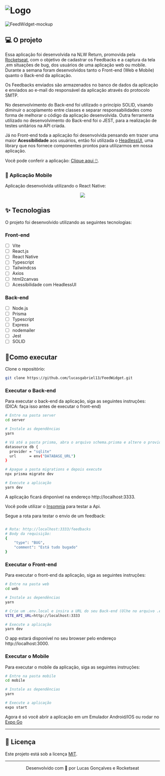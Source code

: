 # ![Logo](https://user-images.githubusercontent.com/44211093/167265183-c4cc5dd7-7e98-4caa-959b-c71a04c4a875.png)
![FeedWidget-mockup](https://user-images.githubusercontent.com/44211093/167265050-cfdb8355-1a17-48db-adef-415a5cb8cb10.png)


## 💻 O projeto
Essa aplicação foi desenvolvida na NLW Return, promovida pela [Rocketseat](https://www.rocketseat.com.br/), com o objetivo de cadastrar os Feedbacks e a captura da tela ,em situações de bug, dos usuários de uma aplicação web ou mobile. Durante a semana foram desenvolvidos tanto o Front-end (Web e Mobile) quanto o Back-end da aplicação.

Os Feedbacks enviados são armazenados no banco de dados da aplicação e enviados ao e-mail do responsável da aplicação através do protocolo SMTP.

No desenvolvimento do Back-end foi utilizado o princípio SOLID, visando diminuir o acoplamento entre classes e separar responsabilidades como forma de melhorar o código da aplicação desenvolvida. Outra ferramenta utilizado no desenvolvimento do Back-end foi o JEST, para a realização de testes unitários na API criada.

Já no Front-end toda a aplicação foi desenvolvida pensando em trazer uma maior **Acessibilidade** aos usuários, então foi utilizada o [HeadlessUI](https://headlessui.dev/), uma library que nos fornece componentes prontos para utilizarmos em nossa aplicação.

Você pode conferir a aplicação: [Clique aqui 🖱️](https://feedwidget.vercel.app/).

### 📱 Aplicação Mobile
Aplicação desenvolvida utilizando o React Native:

<p align="center">
<img src="https://user-images.githubusercontent.com/44211093/167268097-5575e0b4-4a2b-45c0-a4d3-f1698a74bde8.gif"/>
</p>

## ✨ Tecnologias

O projeto foi desenvolvido utilizando as seguintes tecnologias:

### Front-end
- [ ] Vite
- [ ] React.js
- [ ] React Native
- [ ] Typescript
- [ ] Tailwindcss
- [ ] Axios
- [ ] html2canvas
- [ ] Acessibilidade com HeadlessUI

### Back-end
- [ ] Node.js
- [ ] Prisma
- [ ] Typescript
- [ ] Express
- [ ] nodemailer
- [ ] Jest
- [ ] SOLID

## 🚀Como executar

Clone o repositório:
```bash
git clone https://github.com/lucasgabriel13/FeedWidget.git
```

### Executar o Back-end
Para executar o back-end da aplicação, siga as seguintes instruções: (DICA:  faça isso antes de executar o front-end)
```bash
# Entre na pasta server
cd server

# Instale as dependências
yarn

# Vá até a pasta prisma, abra o arquivo schema.prisma e altere o provider
datasource db {
  provider = "sqlite"
  url      = env("DATABASE_URL")
}

# Apague a pasta migrations e depois execute
npx prisma migrate dev

# Execute a aplicação
yarn dev

```

A aplicação ficará dinponível na endereço http://localhost:3333.

Você pode utilizar o [Insomnia](https://insomnia.rest/download) para testar a Api.

Segue a rota para testar o envio de um feedback:
```bash

# Rota: http://localhost:3333/feedbacks
# Body da requisição:
{
	"type": "BUG",
	"comment": "Está tudo bugado"
}
```

### Executar o Front-end
Para executar o front-end da aplicação, siga as seguintes instruções:
```bash
# Entre na pasta web
cd web

# Instale as dependências
yarn

# Crie um .env.local e insira a URL do seu Back-end (Olhe no arquivo .env.example)
VITE_API_URL=http://localhost:3333

# Execute a aplicação
yarn dev
```
O app estará disponível no seu browser pelo endereço http://localhost:3000.

### Executar o Mobile
Para executar o mobile da aplicação, siga as seguintes instruções:
```bash
# Entre na pasta mobile
cd mobile

# Instale as dependências
yarn

# Execute a aplicação
expo start

```
Agora é só você abrir a aplicação em um Emulador Android/IOS ou rodar no [Expo Go](https://expo.dev/client)

---

## 📕 Licença
Este projeto está sob a licença [MIT](https://github.com/lucasgabriel13/FeedWidget/blob/master/LICENCE).

---

<p align="center">Desenvolvido com 💜 por Lucas Gonçalves e Rocketseat</p>

